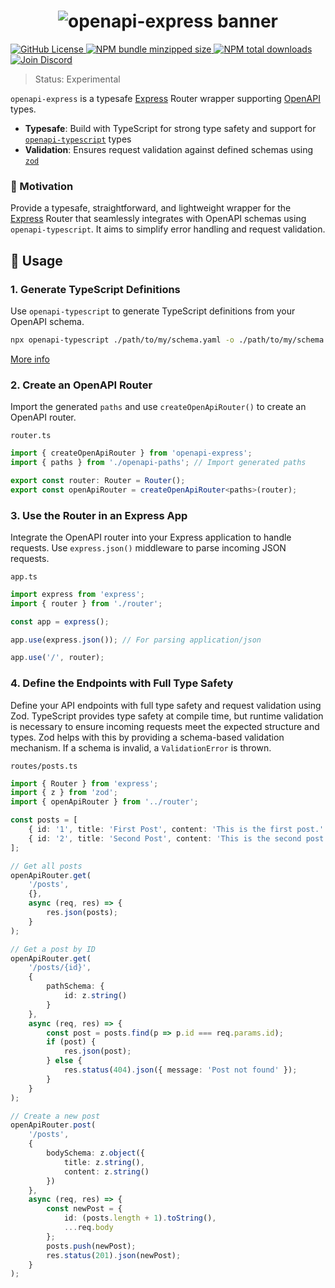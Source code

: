<h1 align="center">
    <img src="https://raw.githubusercontent.com/builder-group/monorepo/develop/packages/openapi-express/.github/banner.svg" alt="openapi-express banner">
</h1>

<p align="left">
    <a href="https://github.com/builder-group/monorepo/blob/develop/LICENSE">
        <img src="https://img.shields.io/github/license/builder-group/monorepo.svg?label=license&style=flat&colorA=293140&colorB=F0E81A" alt="GitHub License"/>
    </a>
    <a href="https://www.npmjs.com/package/openapi-express">
        <img src="https://img.shields.io/bundlephobia/minzip/openapi-express.svg?label=minzipped%20size&style=flat&colorA=293140&colorB=F0E81A" alt="NPM bundle minzipped size"/>
    </a>
    <a href="https://www.npmjs.com/package/openapi-express">
        <img src="https://img.shields.io/npm/dt/openapi-express.svg?label=downloads&style=flat&colorA=293140&colorB=F0E81A" alt="NPM total downloads"/>
    </a>
    <a href="https://dyn.art/s/discord/?source=builder-group-readme">
        <img src="https://img.shields.io/discord/795291052897992724.svg?label=&logo=discord&logoColor=000000&color=293140&labelColor=F0E81A" alt="Join Discord"/>
    </a>
</p>

> Status: Experimental

`openapi-express` is a typesafe [Express](https://expressjs.com/) Router wrapper supporting [OpenAPI](https://www.openapis.org/) types.

- **Typesafe**: Build with TypeScript for strong type safety and support for [`openapi-typescript`](https://github.com/drwpow/openapi-typescript) types
- **Validation**: Ensures request validation against defined schemas using [`zod`](https://zod.dev/)

### 🌟 Motivation

Provide a typesafe, straightforward, and lightweight wrapper for the [Express](https://expressjs.com/) Router that seamlessly integrates with OpenAPI schemas using `openapi-typescript`. It aims to simplify error handling and request validation.

## 📖 Usage

### 1. Generate TypeScript Definitions

Use `openapi-typescript` to generate TypeScript definitions from your OpenAPI schema.

```bash
npx openapi-typescript ./path/to/my/schema.yaml -o ./path/to/my/schema.d.ts
```
[More info](https://github.com/drwpow/openapi-typescript/tree/main/packages/openapi-typescript)

### 2. Create an OpenAPI Router

Import the generated `paths` and use `createOpenApiRouter()` to create an OpenAPI router.

`router.ts`
```ts
import { createOpenApiRouter } from 'openapi-express';
import { paths } from './openapi-paths'; // Import generated paths

export const router: Router = Router();
export const openApiRouter = createOpenApiRouter<paths>(router);
```

### 3. Use the Router in an Express App

Integrate the OpenAPI router into your Express application to handle requests. Use `express.json()` middleware to parse incoming JSON requests.

`app.ts`
```ts
import express from 'express';
import { router } from './router';

const app = express();

app.use(express.json()); // For parsing application/json

app.use('/', router);
```

### 4. Define the Endpoints with Full Type Safety

Define your API endpoints with full type safety and request validation using Zod. TypeScript provides type safety at compile time, but runtime validation is necessary to ensure incoming requests meet the expected structure and types. Zod helps with this by providing a schema-based validation mechanism. If a schema is invalid, a `ValidationError` is thrown.

`routes/posts.ts`
```ts
import { Router } from 'express';
import { z } from 'zod';
import { openApiRouter } from '../router';

const posts = [
    { id: '1', title: 'First Post', content: 'This is the first post.' },
    { id: '2', title: 'Second Post', content: 'This is the second post.' }
];

// Get all posts
openApiRouter.get(
    '/posts',
    {},
    async (req, res) => {
        res.json(posts);
    }
);

// Get a post by ID
openApiRouter.get(
    '/posts/{id}',
    {
        pathSchema: {
            id: z.string()
        }
    },
    async (req, res) => {
        const post = posts.find(p => p.id === req.params.id);
        if (post) {
            res.json(post);
        } else {
            res.status(404).json({ message: 'Post not found' });
        }
    }
);

// Create a new post
openApiRouter.post(
    '/posts',
    {
        bodySchema: z.object({
            title: z.string(),
            content: z.string()
        })
    },
    async (req, res) => {
        const newPost = {
            id: (posts.length + 1).toString(),
            ...req.body
        };
        posts.push(newPost);
        res.status(201).json(newPost);
    }
);
```